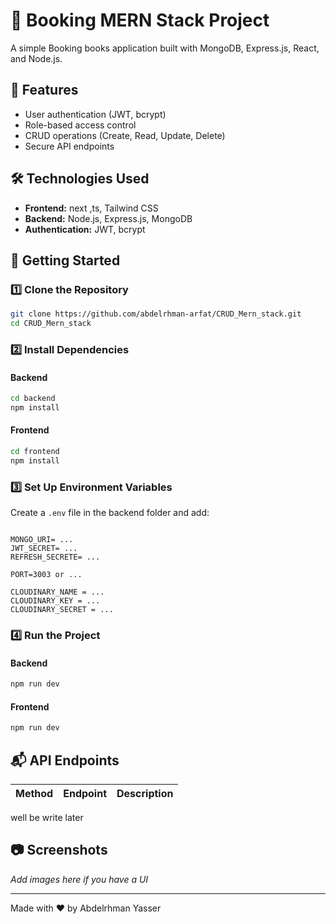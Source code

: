 # 🚀 Booking MERN Stack Project

A simple Booking books application built with MongoDB, Express.js, React, and Node.js.

## 📌 Features

- User authentication (JWT, bcrypt)
- Role-based access control
- CRUD operations (Create, Read, Update, Delete)
- Secure API endpoints

## 🛠️ Technologies Used

- **Frontend:** next ,ts, Tailwind CSS
- **Backend:** Node.js, Express.js, MongoDB
- **Authentication:** JWT, bcrypt

## 🚀 Getting Started

### 1️⃣ Clone the Repository

```bash
git clone https://github.com/abdelrhman-arfat/CRUD_Mern_stack.git
cd CRUD_Mern_stack
```

### 2️⃣ Install Dependencies

#### Backend

```bash
cd backend
npm install
```

#### Frontend

```bash
cd frontend
npm install
```

### 3️⃣ Set Up Environment Variables

Create a `.env` file in the backend folder and add:

```

MONGO_URI= ...
JWT_SECRET= ...
REFRESH_SECRETE= ...

PORT=3003 or ...

CLOUDINARY_NAME = ...
CLOUDINARY_KEY = ...
CLOUDINARY_SECRET = ...

```

### 4️⃣ Run the Project

#### Backend

```bash
npm run dev
```

#### Frontend

```bash
npm run dev
```

## 📬 API Endpoints

| Method | Endpoint | Description |
| ------ | -------- | ----------- |

well be write later

## 📷 Screenshots

_Add images here if you have a UI_

---

Made with ❤️ by Abdelrhman Yasser
